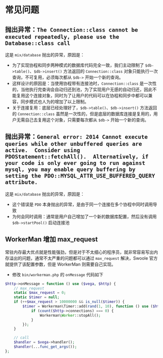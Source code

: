 # 常见问题

## 抛出异常：`The Connection::class cannot be executed repeatedly, please use the Database::class call`

这是 `mix/database` 抛出的异常，原因是：

- 为了实现协程和同步两种模式的数据库代码完全一致，我们主动限制了 `$db->table()`、`$db->insert()` 方法返回的 `Connection::class` 对象只能执行一次查询，不可复用，必须每次都从 `$db->` 开始一个新的查询。
- 这样设计的原因是：当使用协程带有连接池时，`Connection::class` 是一次性的，当他执行完查询会自动归还到池，为了实现用户无感的自动归还，因此不能复用这个连接对象，同时为了让用户的代码可以在协程和同步中都可以兼容，同步模式也人为的增加了以上限制。
- 关于连接复用：底层已经处理好了，`$db->table()`、`$db->insert()` 方法返回的 `Connection::class` 虽然是一次性的，但是底层的数据库连接是复用的，用户无需自己去复用这个对象，只需要每次都从 `$db->` 开始一个新的查询。

## 抛出异常：`General error: 2014 Cannot execute queries while other unbuffered queries are active.  Consider using PDOStatement::fetchAll().  Alternatively, if your code is only ever going to run against mysql, you may enable query buffering by setting the PDO::MYSQL_ATTR_USE_BUFFERED_QUERY attribute.`

这是 `mix/database` 抛出的异常，原因是：

- 这个错误是 `PDO` 本身抛出的异常，是由于同一个连接在多个协程中同时调用导致
- 为何会同时调用：通常是用户自己增加了一个新的数据库配置，然后没有调用 `$db->startPool()` 启动连接池

## WorkerMan 增加 max_request

常驻内存最大优点就是性能强劲，但是对于不太细心的程序员，就非常容易写出内存溢出的问题，通常不太严重的问题都可以通过 `max_request` 解决，Swoole 官方就提供了该配置参数，但是 WorkerMan 则需要自己实现。

- 修改 `bin/workerman.php` 的 `onMessage` 代码如下

```php
$http->onMessage = function () use ($vega, $http) {
    // max_request
    static $max_request = 0;
    static $timer = null;
    if (++$max_request > 10000000 && is_null($timer)) {
        $timer = Workerman\Timer::add(rand(1, 10), function () use ($http) {
            if (count($http->connections) === 0) {
                Workerman\Worker::stopAll();
            }
        });
    }

    // call
    $handler = $vega->handler();
    $handler(...func_get_args());
};
```


